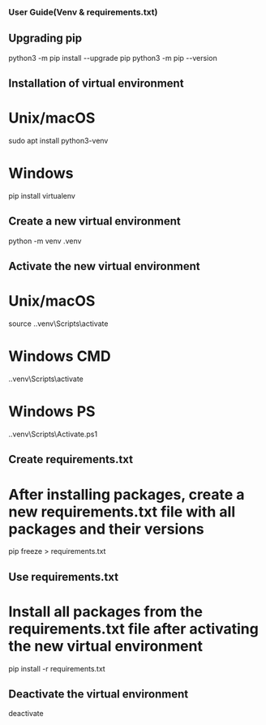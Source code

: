 

### User Guide(Venv & requirements.txt)
## Upgrading pip
python3 -m pip install --upgrade pip
python3 -m pip --version


## Installation of virtual environment
# Unix/macOS
sudo apt install python3-venv
# Windows
pip install virtualenv


## Create a new virtual environment
python -m venv .venv


## Activate the new virtual environment
# Unix/macOS
source .\.venv\Scripts\activate
# Windows CMD
.\.venv\Scripts\activate
# Windows PS
.\.venv\Scripts\Activate.ps1


## Create requirements.txt
# After installing packages, create a new requirements.txt file with all packages and their versions
pip freeze > requirements.txt

## Use requirements.txt
# Install all packages from the requirements.txt file after activating the new virtual environment
pip install -r requirements.txt

## Deactivate the virtual environment
deactivate
